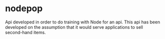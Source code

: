 # nodepop
Api developed in order to do training with Node for an api.  This api has been developed on the assumption that it would serve applications to sell second-hand items.
